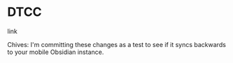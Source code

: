 # DTCC

link

Chives: I'm committing these changes as a test to see if it syncs backwards to your mobile Obsidian instance.
